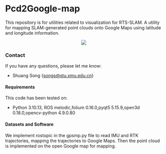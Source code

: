 # Pcd2Google-map
This repository is for utilities related to visualization for RTS-SLAM.
A utility for mapping SLAM-generated point clouds onto Google Maps using latitude and longitude information.

<div align="center">
<image src="assets/map.png" />
</div>
  
### Contact
If you have any questions, please let me know: 
- Shuang Song {songs@stu.xmu.edu.cn}

#### Requirements
This code has been tested on:
- Python 3.10.13, ROS melodic,folium 0.16.0,pyqt5 5.15.9,open3d 0.18.0,opencv-python  4.9.0.80

#### Datasets and Software
We implement rostopic in the gpsmp.py file to read IMU and RTK trajectories, mapping the trajectories to Google Maps. Then the point cloud is implemented on the open Google map for mapping.
